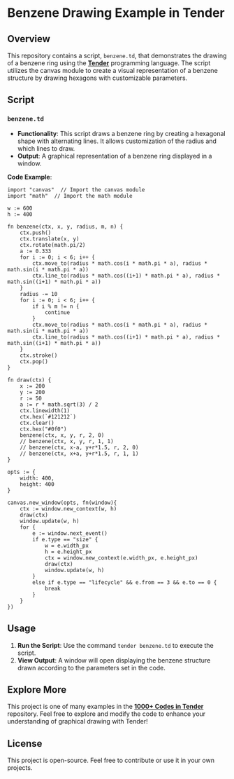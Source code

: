 # Benzene Drawing Example in Tender

## Overview

This repository contains a script, `benzene.td`, that demonstrates the drawing of a benzene ring using the [**Tender**](https://github.com/2dprototype/tender) programming language. The script utilizes the canvas module to create a visual representation of a benzene structure by drawing hexagons with customizable parameters.

## Script

### `benzene.td`

- **Functionality**: This script draws a benzene ring by creating a hexagonal shape with alternating lines. It allows customization of the radius and which lines to draw.
- **Output**: A graphical representation of a benzene ring displayed in a window.

**Code Example**:

```tender
import "canvas"  // Import the canvas module
import "math"  // Import the math module

w := 600
h := 400

fn benzene(ctx, x, y, radius, m, n) {
	ctx.push()
	ctx.translate(x, y)
	ctx.rotate(math.pi/2)
	a := 0.333 
	for i := 0; i < 6; i++ {
		ctx.move_to(radius * math.cos(i * math.pi * a), radius * math.sin(i * math.pi * a))
		ctx.line_to(radius * math.cos((i+1) * math.pi * a), radius * math.sin((i+1) * math.pi * a))
	}
	radius -= 10
	for i := 0; i < 6; i++ {
		if i % m != n {
			continue
		}
		ctx.move_to(radius * math.cos(i * math.pi * a), radius * math.sin(i * math.pi * a))
		ctx.line_to(radius * math.cos((i+1) * math.pi * a), radius * math.sin((i+1) * math.pi * a))
	}
	ctx.stroke()	
	ctx.pop()
}

fn draw(ctx) {
	x := 200
	y := 200
	r := 50
	a := r * math.sqrt(3) / 2
	ctx.linewidth(1)
	ctx.hex(`#121212`)
	ctx.clear()
	ctx.hex("#0f0")
	benzene(ctx, x, y, r, 2, 0)
	// benzene(ctx, x, y, r, 1, 1)
	// benzene(ctx, x-a, y+r*1.5, r, 2, 0)
	// benzene(ctx, x+a, y+r*1.5, r, 1, 1)
}

opts := {
	width: 400,
	height: 400
}

canvas.new_window(opts, fn(window){
	ctx := window.new_context(w, h)
	draw(ctx)
	window.update(w, h)
	for {
		e := window.next_event()
		if e.type == "size" {
			w = e.width_px 
			h = e.height_px
			ctx = window.new_context(e.width_px, e.height_px)
			draw(ctx)
			window.update(w, h)
		}
		else if e.type == "lifecycle" && e.from == 3 && e.to == 0 {
			break
		}
	}
})
```

## Usage

1. **Run the Script**: Use the command `tender benzene.td` to execute the script.
2. **View Output**: A window will open displaying the benzene structure drawn according to the parameters set in the code.

## Explore More

This project is one of many examples in the [**1000+ Codes in Tender**](https://github.com/2dprototype/tender-free) repository. Feel free to explore and modify the code to enhance your understanding of graphical drawing with Tender!

## License

This project is open-source. Feel free to contribute or use it in your own projects.
